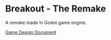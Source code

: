 # Breakout - The Remake

A remake made in Godot game engine.

[Game Design Document](./gdd/game-design-document/gdd.md)
